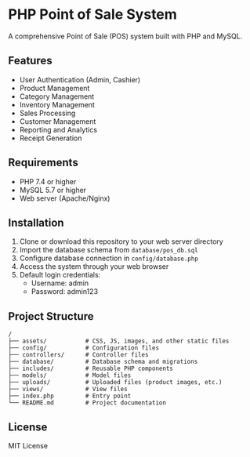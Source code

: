 # PHP Point of Sale System

A comprehensive Point of Sale (POS) system built with PHP and MySQL.

## Features

- User Authentication (Admin, Cashier)
- Product Management
- Category Management
- Inventory Management
- Sales Processing
- Customer Management
- Reporting and Analytics
- Receipt Generation

## Requirements

- PHP 7.4 or higher
- MySQL 5.7 or higher
- Web server (Apache/Nginx)

## Installation

1. Clone or download this repository to your web server directory
2. Import the database schema from `database/pos_db.sql`
3. Configure database connection in `config/database.php`
4. Access the system through your web browser
5. Default login credentials:
   - Username: admin
   - Password: admin123

## Project Structure

```
/
├── assets/           # CSS, JS, images, and other static files
├── config/           # Configuration files
├── controllers/      # Controller files
├── database/         # Database schema and migrations
├── includes/         # Reusable PHP components
├── models/           # Model files
├── uploads/          # Uploaded files (product images, etc.)
├── views/            # View files
├── index.php         # Entry point
└── README.md         # Project documentation
```

## License

MIT License
